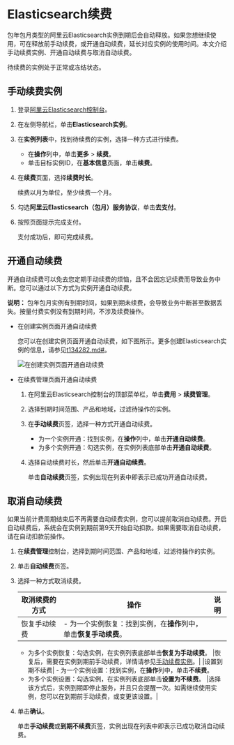 # Elasticsearch续费

包年包月类型的阿里云Elasticsearch实例到期后会自动释放。如果您想继续使用，可在释放前手动续费，或开通自动续费，延长对应实例的使用时间。本文介绍手动续费实例、开通自动续费与取消自动续费。

待续费的实例处于正常或冻结状态。

## 手动续费实例

1.  登录[阿里云Elasticsearch控制台](https://elasticsearch.console.aliyun.com/#/home)。

2.  在左侧导航栏，单击**Elasticsearch实例**。

3.  在**实例列表**中，找到待续费的实例，选择一种方式进行续费。

    -   在**操作**列中，单击**更多** \> **续费**。
    -   单击目标实例ID，在**基本信息**页面，单击**续费**。
4.  在**续费**页面，选择**续费时长**。

    续费以月为单位，至少续费一个月。

5.  勾选**阿里云Elasticsearch（包月）服务协议**，单击**去支付**。

6.  按照页面提示完成支付。

    支付成功后，即可完成续费。


## 开通自动续费

开通自动续费可以免去您定期手动续费的烦恼，且不会因忘记续费而导致业务中断。您可以通过以下方式为实例开通自动续费。

**说明：** 包年包月实例有到期时间，如果到期未续费，会导致业务中断甚至数据丢失。按量付费实例没有到期时间，不涉及续费操作。

-   在创建实例页面开通自动续费

    您可以在创建实例页面开通自动续费，如下图所示。更多创建Elasticsearch实例的信息，请参见[t134282.md\#](/intl.zh-CN/Elasticsearch/管理实例/创建阿里云Elasticsearch实例.md)。

    ![在创建实例页面开通自动续费](https://static-aliyun-doc.oss-accelerate.aliyuncs.com/assets/img/zh-CN/2429919951/p96431.png)

-   在续费管理页面开通自动续费
    1.  在阿里云Elasticsearch控制台的顶部菜单栏，单击**费用** \> **续费管理**。
    2.  选择到期时间范围、产品和地域，过滤待操作的实例。
    3.  在**手动续费**页签，选择一种方式开通自动续费。
        -   为一个实例开通：找到实例，在**操作**列中，单击**开通自动续费**。
        -   为多个实例开通：勾选实例，在实例列表底部单击**开通自动续费**。
    4.  选择自动续费时长，然后单击**开通自动续费**。

        单击**自动续费**页签，实例出现在列表中即表示已成功开通自动续费。


## 取消自动续费

如果当前计费周期结束后不再需要自动续费实例，您可以提前取消自动续费。开启自动续费后，系统会在实例到期前第9天开始自动扣款。如果需要取消自动续费，请在自动扣款前操作。

1.  在**续费管理**控制台，选择到期时间范围、产品和地域，过滤待操作的实例。

2.  单击**自动续费**页签。

3.  选择一种方式取消续费。

    |取消续费的方式|操作|说明|
    |-------|--|--|
    |恢复手动续费|    -   为一个实例恢复：找到实例，在**操作**列中，单击**恢复手动续费**。
    -   为多个实例恢复：勾选实例，在实例列表底部单击**恢复为手动续费**。
|恢复后，需要在实例到期前手动续费，详情请参见[手动续费实例](#section_xdr_naj_cku)。|
    |设置到期不续费|    -   为一个实例设置：找到实例，在**操作**列中，单击**不续费**。
    -   为多个实例设置：勾选实例，在实例列表底部单击**设置为不续费**。
|选择该方式后，实例到期即停止服务，并且只会提醒一次。如需继续使用实例，您可以在到期前手动续费，或变更该设置。|

4.  单击**确认**。

    单击**手动续费**或**到期不续费**页签，实例出现在列表中即表示已成功取消自动续费。


